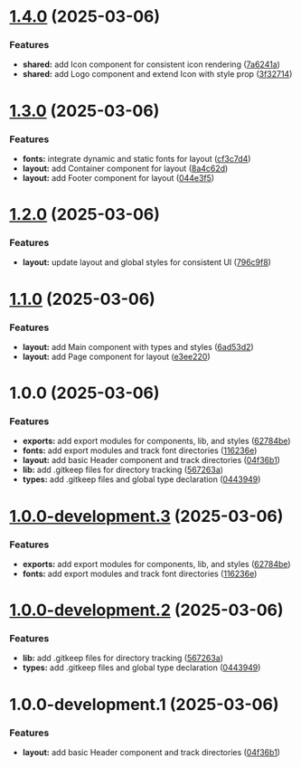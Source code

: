 # [1.4.0](https://github.com/sr-githaka/shoply/compare/v1.3.0...v1.4.0) (2025-03-06)


### Features

* **shared:** add Icon component for consistent icon rendering ([7a6241a](https://github.com/sr-githaka/shoply/commit/7a6241af65ec948bce5e5da98506c3acdea1d5fa))
* **shared:** add Logo component and extend Icon with style prop ([3f32714](https://github.com/sr-githaka/shoply/commit/3f3271451dbb1e6a9e68dda31c71f1ab2f11adb6))

# [1.3.0](https://github.com/sr-githaka/shoply/compare/v1.2.0...v1.3.0) (2025-03-06)


### Features

* **fonts:** integrate dynamic and static fonts for layout ([cf3c7d4](https://github.com/sr-githaka/shoply/commit/cf3c7d47c0fc1875e9f741431cb1f578f2d5f846))
* **layout:** add Container component for layout ([8a4c62d](https://github.com/sr-githaka/shoply/commit/8a4c62d95c1b12521c29ed2d35d3f942678830bd))
* **layout:** add Footer component for layout ([044e3f5](https://github.com/sr-githaka/shoply/commit/044e3f5b0f2a80226f12d10582614bbb03bea2c6))

# [1.2.0](https://github.com/sr-githaka/shoply/compare/v1.1.0...v1.2.0) (2025-03-06)


### Features

* **layout:** update layout and global styles for consistent UI ([796c9f8](https://github.com/sr-githaka/shoply/commit/796c9f8d6998106d32e5badc39e56caa434290ff))

# [1.1.0](https://github.com/sr-githaka/shoply/compare/v1.0.0...v1.1.0) (2025-03-06)


### Features

* **layout:** add Main component with types and styles ([6ad53d2](https://github.com/sr-githaka/shoply/commit/6ad53d2bc7538e03ca07520894bd9aaa02d12a60))
* **layout:** add Page component for layout ([e3ee220](https://github.com/sr-githaka/shoply/commit/e3ee2201230751283d9c4b54a95979e4d645dd33))

# 1.0.0 (2025-03-06)


### Features

* **exports:** add export modules for components, lib, and styles ([62784be](https://github.com/sr-githaka/shoply/commit/62784be00e67341d2883538dbb7c9daa185c6d58))
* **fonts:** add export modules and track font directories ([116236e](https://github.com/sr-githaka/shoply/commit/116236e65a4ee77db1b56f3e1b94f44dda5f01cd))
* **layout:** add basic Header component and track directories ([04f36b1](https://github.com/sr-githaka/shoply/commit/04f36b16e6abd044cbebb38c8be4faa5d0f9994f))
* **lib:** add .gitkeep files for directory tracking ([567263a](https://github.com/sr-githaka/shoply/commit/567263a7a68c89519c3797db16595ecaf6505cfa))
* **types:** add .gitkeep files and global type declaration ([0443949](https://github.com/sr-githaka/shoply/commit/04439498ce2741ba191a0bce9013a1cdfaf4ed4a))

# [1.0.0-development.3](https://github.com/sr-githaka/shoply/compare/v1.0.0-development.2...v1.0.0-development.3) (2025-03-06)


### Features

* **exports:** add export modules for components, lib, and styles ([62784be](https://github.com/sr-githaka/shoply/commit/62784be00e67341d2883538dbb7c9daa185c6d58))
* **fonts:** add export modules and track font directories ([116236e](https://github.com/sr-githaka/shoply/commit/116236e65a4ee77db1b56f3e1b94f44dda5f01cd))

# [1.0.0-development.2](https://github.com/sr-githaka/shoply/compare/v1.0.0-development.1...v1.0.0-development.2) (2025-03-06)


### Features

* **lib:** add .gitkeep files for directory tracking ([567263a](https://github.com/sr-githaka/shoply/commit/567263a7a68c89519c3797db16595ecaf6505cfa))
* **types:** add .gitkeep files and global type declaration ([0443949](https://github.com/sr-githaka/shoply/commit/04439498ce2741ba191a0bce9013a1cdfaf4ed4a))

# 1.0.0-development.1 (2025-03-06)


### Features

* **layout:** add basic Header component and track directories ([04f36b1](https://github.com/sr-githaka/shoply/commit/04f36b16e6abd044cbebb38c8be4faa5d0f9994f))
